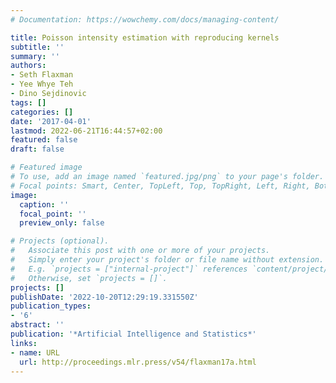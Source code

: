 ```yaml
---
# Documentation: https://wowchemy.com/docs/managing-content/

title: Poisson intensity estimation with reproducing kernels
subtitle: ''
summary: ''
authors:
- Seth Flaxman
- Yee Whye Teh
- Dino Sejdinovic
tags: []
categories: []
date: '2017-04-01'
lastmod: 2022-06-21T16:44:57+02:00
featured: false
draft: false

# Featured image
# To use, add an image named `featured.jpg/png` to your page's folder.
# Focal points: Smart, Center, TopLeft, Top, TopRight, Left, Right, BottomLeft, Bottom, BottomRight.
image:
  caption: ''
  focal_point: ''
  preview_only: false

# Projects (optional).
#   Associate this post with one or more of your projects.
#   Simply enter your project's folder or file name without extension.
#   E.g. `projects = ["internal-project"]` references `content/project/deep-learning/index.md`.
#   Otherwise, set `projects = []`.
projects: []
publishDate: '2022-10-20T12:29:19.331550Z'
publication_types:
- '6'
abstract: ''
publication: '*Artificial Intelligence and Statistics*'
links:
- name: URL
  url: http://proceedings.mlr.press/v54/flaxman17a.html
---
```

